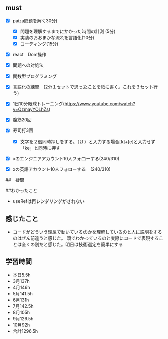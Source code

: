 

## must
- [x] paiza問題を解く30分)
  - [x] 問題を理解するまでにかかった時間の計測 (5分)
  - [x] 実装のおおまかな流れを言語化(10分)
  - [x] コーディング(15分)
- [x] react　Dom操作
- [x] 問題への対処法
- [x] 関数型プログラミング
- [x] 言語化の練習　(2分１セットで思ったことを紙に書く。これを３セット行う)
- [x] 1日10分眼球トレーニング(https://www.youtube.com/watch?v=OzmayYOLhZs)
- [x] 腹筋20回
- [x] 寿司打3回
  - [x] 文字を２個同時押しをする。（け）と入力する場合[k]+[e]と入力せず「ke」と同時に押す
- [x] xのエンジニアアカウント10人フォローする(240/310)
- [x] xの英語アカウント10人フォローする　(240/310)
     

##　疑問


##わかったこと
- useRefは再レンダリングがされない



## 感じたこと
- コードがどういう理屈で動いているのかを理解しているのと人に説明をするのはぜん前違うと感じた。
頭でわかっているのと実際にコードで表現することは全くの別だと感じた。明日は技術選定を簡単にする



## 学習時間
  - 本日5.5h
  - 3月137h
  - 4月146h
  - 5月141.5h
  - 6月131h
  - 7月142.5h
  - 8月105h
  - 9月126.5h
  - 10月92h
  - 合計1296.5h
    





